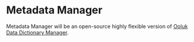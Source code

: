 # Metadata Manager

Metadata Manager will be an open-source highly flexible version of [Ooluk Data Dictionary Manager](http://www.ooluk.com/).
